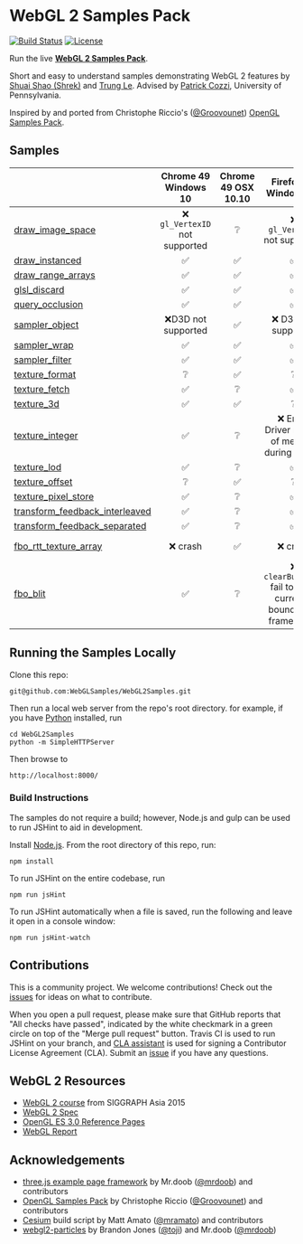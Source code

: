 WebGL 2 Samples Pack
=====================

[![Build Status](https://travis-ci.org/WebGLSamples/WebGL2Samples.svg?branch=master)](https://travis-ci.org/WebGLSamples/WebGL2Samples)
[![License](http://img.shields.io/:license-mit-blue.svg)](https://github.com/WebGLSamples/WebGL2Samples/blob/master/LICENSE.md)

Run the live **[WebGL 2 Samples Pack](http://webglsamples.org/WebGL2Samples/)**.

Short and easy to understand samples demonstrating WebGL 2 features by [Shuai Shao (Shrek)](https://www.linkedin.com/in/shuai-shao-3718818b) and [Trung Le](http://www.trungtuanle.com/). Advised by [Patrick Cozzi](http://www.seas.upenn.edu/~pcozzi/), University of Pennsylvania.

Inspired by and ported from Christophe Riccio's ([@Groovounet](https://github.com/Groovounet)) [OpenGL Samples Pack](https://github.com/g-truc/ogl-samples).

## Samples

|              | Chrome 49 Windows 10| Chrome 49 OSX 10.10| Firefox 45 Windows 10| Firefox 45 OSX 10.10|
|--------------|:-----------------:|:--------------------------------------:|:-----------------:|:-----------------------:|
|[draw_image_space](http://webglsamples.org/WebGL2Samples/#draw_image_space)|:x: `gl_VertexID` not supported|:grey_question:|:x: `gl_VertexID` not supported|:grey_question:|
|[draw_instanced](http://webglsamples.org/WebGL2Samples/#draw_instanced)|:white_check_mark: |:white_check_mark:| :white_check_mark:|:white_check_mark:|
|[draw_range_arrays](http://webglsamples.org/WebGL2Samples/#draw_range_arrays)|:white_check_mark: | :white_check_mark:|:white_check_mark:|:white_check_mark:|
|[glsl_discard](http://webglsamples.org/WebGL2Samples/#glsl_discard)|:white_check_mark: |:white_check_mark:| :white_check_mark:|:white_check_mark:|
|[query_occlusion](http://webglsamples.org/WebGL2Samples/#query_occlusion)|:white_check_mark:|:white_check_mark:| :white_check_mark:|:white_check_mark:|
|[sampler_object](http://webglsamples.org/WebGL2Samples/#sampler_filter)|:x:D3D not supported|:white_check_mark:| :x: D3D not supported|:white_check_mark:|
|[sampler_wrap](http://webglsamples.org/WebGL2Samples/#sampler_filter)|:white_check_mark:|:white_check_mark:| :white_check_mark:|:white_check_mark:|
|[sampler_filter](http://webglsamples.org/WebGL2Samples/#sampler_filter)|:white_check_mark:|:white_check_mark:|:white_check_mark:|:white_check_mark:|
|[texture_format](http://webglsamples.org/WebGL2Samples/#texture_format)|:grey_question:|:white_check_mark:|:grey_question:|:white_check_mark:|
|[texture_fetch](http://webglsamples.org/WebGL2Samples/#texture_fetch)|:white_check_mark:|:grey_question:|:white_check_mark:|:grey_question:|
|[texture_3d](http://webglsamples.org/WebGL2Samples/#texture_3d)|:white_check_mark:|:white_check_mark:|:grey_question:|:white_check_mark:|
|[texture_integer](http://webglsamples.org/WebGL2Samples/#texture_integer)|:white_check_mark:|:grey_question:|:x: Error: Driver ran out of memory during upload|:grey_question:|
|[texture_lod](http://webglsamples.org/WebGL2Samples/#texture_lod)|:white_check_mark:|:grey_question:|:white_check_mark:|:grey_question:|
|[texture_offset](http://webglsamples.org/WebGL2Samples/#texture_offset)|:grey_question:|:white_check_mark:|:grey_question:|:white_check_mark:|
|[texture_pixel_store](http://webglsamples.org/WebGL2Samples/#texture_pixel_store)|:white_check_mark:|:grey_question:|:white_check_mark:|:grey_question:|
|[transform_feedback_interleaved](http://webglsamples.org/WebGL2Samples/#transform_feedback_interleaved)|:white_check_mark:|:grey_question:|:white_check_mark:|:grey_question:|
|[transform_feedback_separated](http://webglsamples.org/WebGL2Samples/#transform_feedback_separated)|:white_check_mark:|:grey_question:|:white_check_mark:|:grey_question:|
|[fbo_rtt_texture_array](http://webglsamples.org/WebGL2Samples/#fbo_rtt_texture_array)|:x: crash|:white_check_mark:|:x: crash|:x: not working|
|[fbo_blit](http://webglsamples.org/WebGL2Samples/#fbo_blit)|:white_check_mark:|:grey_question:|:x: `clearBufferfv` fail to clear currently bound draw framebuffer|:grey_question:|

## Running the Samples Locally

Clone this repo:
```
git@github.com:WebGLSamples/WebGL2Samples.git
```

Then run a local web server from the repo's root directory.  for example, if you have [Python](https://www.python.org/) installed, run
```
cd WebGL2Samples
python -m SimpleHTTPServer
```
Then browse to
```
http://localhost:8000/
```

### Build Instructions

The samples do not require a build; however, Node.js and gulp can be used to run JSHint to aid in development.

Install [Node.js](http://nodejs.org/).  From the root directory of this repo, run:
```
npm install
```
To run JSHint on the entire codebase, run
```
npm run jsHint
```
To run JSHint automatically when a file is saved, run the following and leave it open in a console window:
```
npm run jsHint-watch
```

## Contributions

This is a community project.  We welcome contributions!  Check out the [issues](https://github.com/WebGLSamples/WebGL2Samples/issues) for ideas on what to contribute.

When you open a pull request, please make sure that GitHub reports that "All checks have passed", indicated by the white checkmark in a green circle on top of the "Merge pull request" button.  Travis CI is used to run JSHint on your branch, and [CLA assistant](https://cla-assistant.io/) is used for signing a Contributor License Agreement (CLA).  Submit an [issue](https://github.com/WebGLSamples/WebGL2Samples/issues) if you have any questions.

## WebGL 2 Resources

* [WebGL 2 course](https://docs.google.com/presentation/d/1Orx0GB0cQcYhHkYsaEcoo5js3c5-pv7ahPniIRIzzfg/edit?usp=sharing) from SIGGRAPH Asia 2015
* [WebGL 2 Spec](https://www.khronos.org/registry/webgl/specs/latest/2.0/)
* [OpenGL ES 3.0 Reference Pages](https://www.khronos.org/opengles/sdk/docs/man3/)
* [WebGL Report](http://webglreport.com/)

## Acknowledgements

* [three.js example page framework](https://github.com/mrdoob/three.js) by Mr.doob ([@mrdoob](https://github.com/mrdoob)) and contributors
* [OpenGL Samples Pack](https://github.com/g-truc/ogl-samples) by Christophe Riccio ([@Groovounet](https://github.com/Groovounet)) and contributors
* [Cesium](https://github.com/AnalyticalGraphicsInc/cesium) build script by Matt Amato ([@mramato](https://github.com/mramato)) and contributors
* [webgl2-particles](https://github.com/toji/webgl2-particles) by Brandon Jones ([@toji](https://github.com/toji)) and Mr.doob ([@mrdoob](https://github.com/mrdoob))
